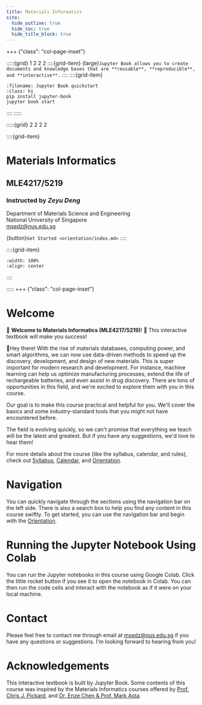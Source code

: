 ```yaml
---
title: Materials Informatics
site:
  hide_outline: true
  hide_toc: true
  hide_title_block: true
---
```

+++ {"class": "col-page-inset"}

:::::{grid} 1 2 2 2
::::{grid-item}
{large}`Jupyter Book allows you to create documents and knowledge bases that are **reusable**, **reproducible**, and **interactive**.`
::::
::::{grid-item}

```{code-block} bash
:filename: Jupyter Book quickstart
:class: hi
pip install jupyter-book
jupyter book start
```

::::
:::::


:::::{grid} 2 2 2 2

::::{grid-item}

# Materials Informatics

## MLE4217/5219

### Instructed by *Zeyu Deng*

Department of Materials Science and Engineering  
National University of Singapore  
msedz@nus.edu.sg

{button}`Get Started <orientation/index.md>`
::::

::::{grid-item}
```{figure} figures/materials_informatics_logo_notitle.png
:width: 100%
:align: center
```
::::

:::::
+++ {"class": "col-page-inset"}

# Welcome
🙌 **Welcome to Materials Informatics (MLE4217/5219)**! 🎉 This interactive textbook will make you success!

👋Hey there! With the rise of materials databases, computing power, and smart algorithms, we can now use data-driven methods to speed up the discovery, development, and design of new materials. This is super important for modern research and development. For instance, machine learning can help us optimize manufacturing processes, extend the life of rechargeable batteries, and even assist in drug discovery. There are tons of opportunities in this field, and we're excited to explore them with you in this course.

Our goal is to make this course practical and helpful for you. We'll cover the basics and some industry-standard tools that you might not have encountered before. 

The field is evolving quickly, so we can't promise that everything we teach will be the latest and greatest. But if you have any suggestions, we'd love to hear them!

For more details about the course (like the syllabus, calendar, and rules), check out [Syllabus](syllabus.md), [Calendar](calendar.md), and [Orientation](orientation/orientation.md).

# Navigation
You can quickly navigate through the sections using the navigation bar on the left side. There is also a search box to help you find any content in this course swiftly. To get started, you can use the navigation bar and begin with the [Orientation](orientation/orientation.md).

# Running the Jupyter Notebook Using Colab
You can run the Jupyter notebooks in this course using Google Colab. Click the little rocket button if you see it to open the notebook in Colab. You can then run the code cells and interact with the notebook as if it were on your local machine.

# Contact
Please feel free to contact me through email at [msedz@nus.edu.sg](mailto:msedz@nus.edu.sg) if you have any questions or suggestions. I'm looking forward to hearing from you!

# Acknowledgements
This interactive textbook is built by Jupyter Book. Some contents of this course was inspired by the Materials Informatics courses offered by [Prof. Chris J. Pickard](https://www.msm.cam.ac.uk/people/pickard), and [Dr. Enze Chen & Prof. Mark Asta](https://enze-chen.github.io/mi-book-2021/intro.html).